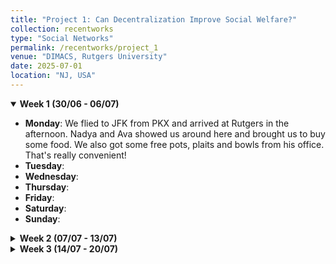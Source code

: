 ```yaml
---
title: "Project 1: Can Decentralization Improve Social Welfare?"
collection: recentworks
type: "Social Networks"
permalink: /recentworks/project_1
venue: "DIMACS, Rutgers University"
date: 2025-07-01
location: "NJ, USA"
---
```


<!--
This is a description of a teaching experience. You can use markdown like any other post.
-->

<details open>
<summary><strong>Week 1 (30/06 - 06/07)</strong></summary>

- **Monday**: We flied to JFK from PKX and arrived at Rutgers in the afternoon. Nadya and Ava showed us around here and brought us to buy some food. We also got some free pots, plaits and bowls from his office. That's really convenient!
- **Tuesday**:
- **Wednesday**:
- **Thursday**:
- **Friday**:
- **Saturday**:
- **Sunday**:

</details>

<details>
<summary><strong>Week 2 (07/07 - 13/07)</strong></summary>

- **Monday**:  
- **Tuesday**:  
- **Wednesday**:  
- **Thursday**:  
- **Friday**:  
- **Saturday**:  
- **Sunday**:  

</details>

<details>
<summary><strong>Week 3 (14/07 - 20/07)</strong></summary>

- **Monday**:  
- **Tuesday**:  
- **Wednesday**:  
- **Thursday**: Today I gave a pre about my work in five minutes. I briefly introduced our motivation and models and I gave some examples, which I think is very clear. You can find my [PPT](_recentworks/files/project1_ppt_0717_v1.pdf) here.  
- **Friday**:  
- **Saturday**:  
- **Sunday**:  

</details>
